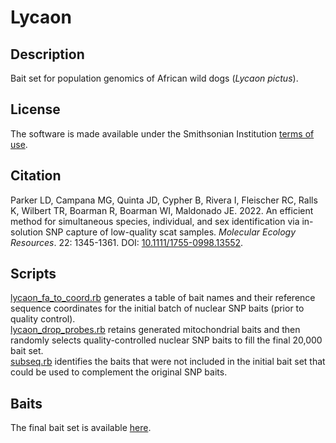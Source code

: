 # Lycaon  
## Description  
Bait set for population genomics of African wild dogs (*Lycaon pictus*).  
## License  
The software is made available under the Smithsonian Institution [terms of use](https://www.si.edu/termsofuse).  
## Citation  
Parker LD, Campana MG, Quinta JD, Cypher B, Rivera I, Fleischer RC, Ralls K, Wilbert TR, Boarman R, Boarman WI, Maldonado JE. 2022. An efficient method for simultaneous species, individual, and sex identification via in-solution SNP capture of low-quality scat samples. *Molecular Ecology Resources*. 22: 1345-1361. DOI: [10.1111/1755-0998.13552](https://onlinelibrary.wiley.com/doi/abs/10.1111/1755-0998.13552).  
## Scripts  
[lycaon_fa_to_coord.rb](lycaon_fa_to_coord.rb) generates a table of bait names and their reference sequence coordinates for the initial batch of nuclear SNP baits (prior to quality control).  
[lycaon_drop_probes.rb](lycaon_drop_probes.rb) retains generated mitochondrial baits and then randomly selects quality-controlled nuclear SNP baits to fill the final 20,000 bait set.  
[subseq.rb](subseq.rb) identifies the baits that were not included in the initial bait set that could be used to complement the original SNP baits.  
## Baits  
The final bait set is available [here](lycaon_baits.fa).  
